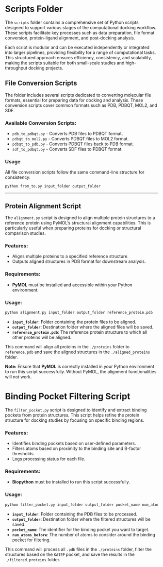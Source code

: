 # Scripts Folder

The `scripts` folder contains a comprehensive set of Python scripts designed to support various stages of the computational docking workflow. These scripts facilitate key processes such as data preparation, file format conversion, protein-ligand alignment, and post-docking analysis.

Each script is modular and can be executed independently or integrated into larger pipelines, providing flexibility for a range of computational tasks. This structured approach ensures efficiency, consistency, and scalability, making the scripts suitable for both small-scale studies and high-throughput docking projects.

## File Conversion Scripts

The folder includes several scripts dedicated to converting molecular file formats, essential for preparing data for docking and analysis. These conversion scripts cover common formats such as PDB, PDBQT, MOL2, and SDF.

### Available Conversion Scripts:
- `pdb_to_pdbqt.py` - Converts PDB files to PDBQT format.
- `pdbqt_to_mol2.py` - Converts PDBQT files to MOL2 format.
- `pdbqt_to_pdb.py` - Converts PDBQT files back to PDB format.
- `sdf_to_pdbqt.py` - Converts SDF files to PDBQT format.

### Usage
All file conversion scripts follow the same command-line structure for consistency:

```bash
python from_to.py input_folder output_folder
```
---
## Protein Alignment Script

The `alignment.py` script is designed to align multiple protein structures to a reference protein using PyMOL’s structural alignment capabilities. This is particularly useful when preparing proteins for docking or structural comparison studies.

### Features:
- Aligns multiple proteins to a specified reference structure.
- Outputs aligned structures in PDB format for downstream analysis.

### Requirements:
- **PyMOL** must be installed and accessible within your Python environment.

### Usage:
```bash
python alignment.py input_folder output_folder reference_protein.pdb
```

- **`input_folder`**: Folder containing the protein files to be aligned.
- **`output_folder`**: Destination folder where the aligned files will be saved.
- **`reference_protein.pdb`**: The reference protein structure to which all other proteins will be aligned.

This command will align all proteins in the `./proteins` folder to `reference.pdb` and save the aligned structures in the `./aligned_proteins` folder.

**Note:** Ensure that **PyMOL** is correctly installed in your Python environment to run this script successfully. Without PyMOL, the alignment functionalities will not work.

# Binding Pocket Filtering Script

The `filter_pocket.py` script is designed to identify and extract binding pockets from protein structures. This script helps refine the protein structure for docking studies by focusing on specific binding regions.

### Features:
- Identifies binding pockets based on user-defined parameters.
- Filters atoms based on proximity to the binding site and B-factor thresholds.
- Logs processing status for each file.

### Requirements:
- **Biopython** must be installed to run this script successfully.

### Usage:
```bash
python filter_pocket.py input_folder output_folder pocket_name num_atoms_before
```

- **`input_folder`**: Folder containing the PDB files to be processed.
- **`output_folder`**: Destination folder where the filtered structures will be saved.
- **`pocket_name`**: The identifier for the binding pocket you want to target.
- **`num_atoms_before`**: The number of atoms to consider around the binding pocket for filtering.

This command will process all `.pdb` files in the `./proteins` folder, filter the structures based on the `KAIEP` pocket, and save the results in the `./filtered_proteins` folder.
